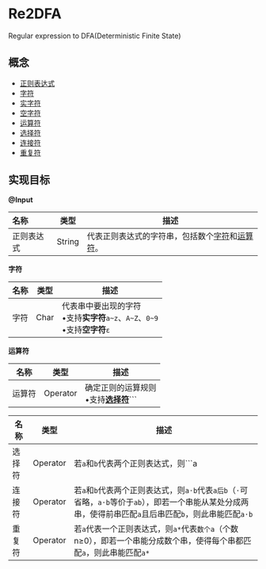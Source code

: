 <!--
 * @Author: LetMeFly
 * @Date: 2022-03-28 15:29:51
 * @LastEditors: LetMeFly
 * @LastEditTime: 2022-03-28 18:36:59
-->
# Re2DFA

Regular expression to DFA(Deterministic Finite State)

## 概念

+ [正则表达式](#RegularExpression)
+ [字符](#Character)
+ [实字符](#CharacterReal)
+ [空字符](#CharacterEmpty)
+ [运算符](#Operator)
+ [选择符](#OperatorOr)
+ [连接符](#OperatorConcatenation)
+ [重复符](#OperatorRepetition)

## 实现目标

**@Input**

| 名称       | 类型   | 描述                                           |
| :--------- | ------ | ---------------------------------------------- |
| 正则表达式<a id="RegularExpression"></a> | String | 代表正则表达式的字符串，包括数个[字符](#Character)和[运算符](#Operator)。 |

**字符**

| 名称 | 类型 | 描述                                                         |
| ---- | ---- | ------------------------------------------------------------ |
| 字符<a id="Character"></a> | Char | 代表串中要出现的字符<br/>•支持**实字符**<a id="CharacterReal"></a>```a~z```、```A~Z```、```0~9```<br/>•支持**空字符**<a id="CharacterEmpty"></a>```ε``` |

**运算符**

| 名称   | 类型     | 描述 |
| ------ | -------- | ---- |
| 运算符<a id="Operator"></a> | Operator | 确定正则的运算规则<br/>•支持<a href="#OperatorOr">**选择符**</a>```|```<br/>•支持<a href="#OperatorConcatenation">**连接符**</a>```·```<br/>•支持<a href="#OperatorRepetition">**重复符**</a>```*``` |

| 名称 | 类型 | 描述 |
| ---- | --- | --- |
| 选择符<a id="OperatorOr"></a> | Operator | 若```a```和```b```代表两个正则表达式，则```a|b```代表```a或b```，即无论是```a```还是```b```都能匹配正则表达式 |
| 连接符<a id="OperatorConcatenation"></a> | Operator | 若```a```和```b```代表两个正则表达式，则```a·b```代表```a后b```（```·```可省略，```a·b```等价于```ab```），即若一个串能从某处分成两串，使得前串匹配```a```且后串匹配```b```，则此串能匹配```a·b``` |
| 重复符<a id="OperatorRepetition"></a> | Operator | 若```a```代表一个正则表达式，则```a*```代表```数个a```（个数n≥0），即若一个串能分成数个串，使得每个串都匹配```a```，则此串能匹配```a*``` |
